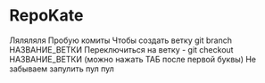 # RepoKate
Ляляляля
Пробую комиты
Чтобы создать ветку git branch НАЗВАНИЕ_ВЕТКИ
Переключиться на ветку - git checkout НАЗВАНИЕ_ВЕТКИ (можно нажать ТАБ после первой буквы)
Не забываем запулить пул пул 